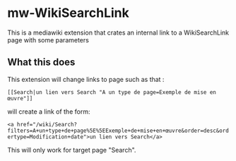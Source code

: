 
# mw-WikiSearchLink
This is a mediawiki extension that crates an internal link to a WikiSearchLink page with some parameters

## What this does

This extension will change links to page such as that :

```[[Search|un lien vers Search "A un type de page=Exemple de mise en œuvre"]]```

will create a link of the form:

```<a href="/wiki/Search?filters=A+un+type+de+page%5E%5EExemple+de+mise+en+œuvre&order=desc&ordertype=Modification+date">un lien vers Search</a>```

This will only work for target page "Search".
